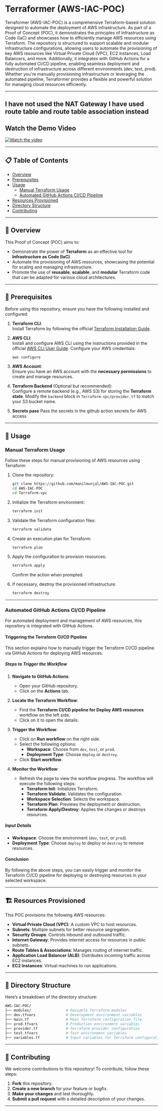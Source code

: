 # Terraformer (AWS-IAC-POC)

Terraformer (AWS-IAC-POC) is a comprehensive Terraform-based solution designed to automate the deployment of AWS infrastructure. As part of a Proof of Concept (POC), it demonstrates the principles of Infrastructure as Code (IaC) and showcases how to efficiently manage AWS resources using Terraform. The repository is structured to support scalable and modular infrastructure configurations, allowing users to automate the provisioning of key AWS resources like Virtual Private Cloud (VPC), EC2 instances, Load Balancers, and more. Additionally, it integrates with GitHub Actions for a fully automated CI/CD pipeline, enabling seamless deployment and destruction of infrastructure across different environments (dev, test, prod). Whether you're manually provisioning infrastructure or leveraging the automated pipeline, Terraformer provides a flexible and powerful solution for managing cloud resources efficiently.

---
I have not used the NAT Gateway I have used route table and route table association instead
---
## Watch the Demo Video

[![Watch the video](./trafficflow.png)](./TrafficFlow.mp4)

---

## 📋 Table of Contents

- [Overview](#-overview)
- [Prerequisites](#-prerequisites)
- [Usage](#-usage)
  - [Manual Terraform Usage](#manual-terraform-usage)
  - [Automated GitHub Actions CI/CD Pipeline](#automated-github-actions-cicd-pipeline)
- [Resources Provisioned](#%EF%B8%8F-resources-provisioned)
- [Directory Structure](#-directory-structure)
- [Contributing](#-contributing)

---

## 📖 Overview

This Proof of Concept (POC) aims to:

- Demonstrate the power of **Terraform** as an effective tool for **Infrastructure as Code (IaC)**.
- Automate the provisioning of AWS resources, showcasing the potential for scaling and managing infrastructure.
- Promote the use of **reusable**, **scalable**, and **modular** Terraform code that can be adapted for various cloud architectures.

---

## 🔧 Prerequisites

Before using this repository, ensure you have the following installed and configured:

1. **Terraform CLI**:  
   Install Terraform by following the official [Terraform Installation Guide](https://developer.hashicorp.com/terraform/tutorials/aws-get-started/install-cli).
   
2. **AWS CLI**:  
   Install and configure AWS CLI using the instructions provided in the official [AWS CLI User Guide](https://aws.amazon.com/cli/).
   Configure your AWS credentials:
   ```bash
   aws configure

3. **AWS Account**:  
   Ensure you have an AWS account with the **necessary permissions** to create and manage resources.

4. **Terraform Backend** (Optional but recommended):  
   Configure a remote backend (e.g., AWS S3) for storing the **Terraform state**. Modify the `backend` block in `Terraform-vpc/provider.tf` to match your S3 bucket name.

5. **Secrets pass**
    Pass the secrets in the github action secrets for AWS access

---

## 🚀 Usage

### Manual Terraform Usage

Follow these steps for manual provisioning of AWS resources using Terraform:

1. Clone the repository:

   ```bash
   git clone https://github.com/manilmunjal/AWS-IAC-POC.git
   cd AWS-IAC-POC
   cd Terraform-vpc
   ```

2. Initialize the Terraform environment:

   ```bash
   terraform init
   ```

3. Validate the Terraform configuration files:

   ```bash
   terraform validate
   ```

4. Create an execution plan for Terraform:

   ```bash
   terraform plan
   ```

5. Apply the configuration to provision resources:

   ```bash
   terraform apply
   ```

   Confirm the action when prompted.

6. If necessary, destroy the provisioned infrastructure:

   ```bash
   terraform destroy
   ```

---

### Automated GitHub Actions CI/CD Pipeline

For automated deployment and management of AWS resources, this repository is integrated with GitHub Actions.

#### Triggering the Terraform CI/CD Pipeline

This section explains how to manually trigger the Terraform CI/CD pipeline via GitHub Actions for deploying AWS resources.

##### **Steps to Trigger the Workflow**

1. **Navigate to GitHub Actions**:
   - Open your GitHub repository.
   - Click on the **Actions** tab.

2. **Locate the Terraform Workflow**:
   - Find the **Terraform CI/CD pipeline for Deploy AWS resources** workflow on the left side.
   - Click on it to open the details.

3. **Trigger the Workflow**:
   - Click on **Run workflow** on the right side.
   - Select the following options:
     - **Workspace**: Choose from `dev`, `test`, or `prod`.
     - **Deployment Type**: Choose `deploy` or `destroy`.
   - Click **Start workflow**.

4. **Monitor the Workflow**:
   - Refresh the page to view the workflow progress. The workflow will execute the following steps:
     - **Terraform Init**: Initializes Terraform.
     - **Terraform Validate**: Validates the configuration.
     - **Workspace Selection**: Selects the workspace.
     - **Terraform Plan**: Previews the deployment or destruction.
     - **Terraform Apply/Destroy**: Applies the changes or destroys resources.

##### **Input Details**

- **Workspace**: Choose the environment (`dev`, `test`, or `prod`).
- **Deployment Type**: Choose `deploy` to deploy or `destroy` to remove resources.

#### **Conclusion**

By following the above steps, you can easily trigger and monitor the Terraform CI/CD pipeline for deploying or destroying resources in your selected workspace.

---

## 🏗️ Resources Provisioned

This POC provisions the following AWS resources:

- **Virtual Private Cloud (VPC)**: A custom VPC to host resources.
- **Subnets**: Multiple subnets for better resource segregation.
- **Security Groups**: Controls inbound and outbound traffic.
- **Internet Gateway**: Provides internet access for resources in public subnets.
- **Route Tables & Associations**: Manages routing of internet traffic.
- **Application Load Balancer (ALB)**: Distributes incoming traffic across EC2 instances.
- **EC2 Instances**: Virtual machines to run applications.

---

## 📂 Directory Structure

Here’s a breakdown of the directory structure:

```bash
AWS-IAC-POC/
├── modules/                # Reusable Terraform modules
├── dev.tfvars              # Development environment variables
├── main.tf                 # Main Terraform configuration file
├── prod.tfvars             # Production environment variables
├── provider.tf             # Terraform provider configuration
├── test.tfvars             # Test environment variables
├── variables.tf            # Input variables for Terraform configurations
```

---

## 🤝 Contributing

We welcome contributions to this repository! To contribute, follow these steps:

1. **Fork** this repository.
2. **Create a new branch** for your feature or bugfix.
3. **Make your changes** and test thoroughly.
4. **Submit a pull request** with a detailed description of your changes.

---

